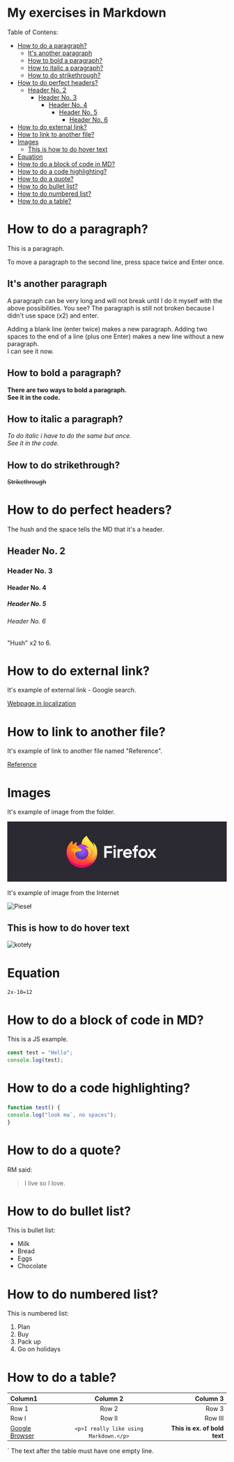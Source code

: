 <!-- Example of title -->
My exercises in Markdown<!-- omit in toc -->
=======================

<!-- Here comes the table of content -->

Table of Contens:

- [How to do a paragraph?](#how-to-do-a-paragraph)
  - [It's another paragraph](#its-another-paragraph)
  - [How to bold a paragraph?](#how-to-bold-a-paragraph)
  - [How to italic a paragraph?](#how-to-italic-a-paragraph)
  - [How to do strikethrough?](#how-to-do-strikethrough)
- [How to do perfect headers?](#how-to-do-perfect-headers)
  - [Header No. 2](#header-no-2)
    - [Header No. 3](#header-no-3)
      - [Header No. 4](#header-no-4)
        - [Header No. 5](#header-no-5)
          - [Header No. 6](#header-no-6)
- [How to do external link?](#how-to-do-external-link)
- [How to link to another file?](#how-to-link-to-another-file)
- [Images](#images)
  - [This is how to do hover text](#this-is-how-to-do-hover-text)
- [Equation](#equation)
- [How to do a block of code in MD?](#how-to-do-a-block-of-code-in-md)
- [How to do a code highlighting?](#how-to-do-a-code-highlighting)
- [How to do a quote?](#how-to-do-a-quote)
- [How to do bullet list?](#how-to-do-bullet-list)
- [How to do numbered list?](#how-to-do-numbered-list)
- [How to do a table?](#how-to-do-a-table)



<!-- Example of paragraph of text with line break -->

# How to do a paragraph?

This is a paragraph.  

To move a paragraph to the second line, press space twice and Enter once. 

<!-- Example of another paragraph -->

## It's another paragraph

A paragraph can be very long and will not break until I do it myself with the above possibilities. You see? The paragraph is still not broken because I didn't use space (x2) and enter.


Adding a blank line (enter twice) makes a new paragraph.
Adding two spaces to the end of a line (plus one Enter) makes a new line without a new paragraph.  
I can see it now.

<!-- Example of bold -->

## How to bold a paragraph?

**There are two ways to bold a paragraph.**  
__See it in the code.__

<!-- Example of italic  -->

## How to italic a paragraph?

*To do italic i have to do the same but once.*  
_See it in the code._

## How to do strikethrough?

~~Strikethrough~~ 

<!-- Example of headers -->

# How to do perfect headers?

 The hush and the space tells the MD that it's a header.  

 ## Header No. 2
 ### Header No. 3
 #### Header No. 4
 ##### Header No. 5
 ###### Header No. 6  
 
"Hush" x2 to 6. 

<!-- Example of external link -->

# How to do external link? 

It's example of external link - Google search.

[Webpage in localization](https://google.com/)

<!-- Example of link to another file -->

# How to link to another file?

It's example of link to another file named "Reference".

[Reference](Reference.md)

<!-- Example of an image -->

# Images

It's example of image from the folder.  

![SVG image from Internet](./images/Firefox.jpg "Firefox logo")  

It's example of image from the Internet

![Pieseł](https://picsum.photos/id/237/200/300 "Pieseł")

<!-- Example of an image with hover text -->

## This is how to do hover text

![koteły](https://upload.wikimedia.org/wikipedia/commons/3/32/Collage_of_Six_Cats-03.JPG "Koteły")

<!-- Example of equation or inline code -->

# Equation

```
2x-10=12
```

<!-- Example of a block of code -->

# How to do a block of code in MD?

This is a JS example.

```javascript
const test = "Hello";
console.log(test);
```

<!-- Example of code highlighting -->

# How to do a code highlighting?

```javascript
function test() {
console.log("look ma`, no spaces");
}
```

<!-- Example of quote -->

# How to do a quote?

RM said:  
> I live so I love.

<!-- Example of bullet list -->

# How to do bullet list?

This is bullet list:  
* Milk  
* Bread  
* Eggs
* Chocolate  

<!-- Example of numbered list -->

# How to do numbered list?

This is numbered list:  
1. Plan
2. Buy
3. Pack up
4. Go on holidays

<!-- Example of table -->

# How to do a table?

| Column1   | Column 2    | Column 3  |
| :-------- | :---------: | --------: |
| Row 1     | Row 2       | Row 3     |
| Row I     | Row II      | Row III   |
| [Google Browser](https://www.google.com/) | ``` <p>I really like using Markdown.</p> ``` | **This is ex. of bold text** |

<!-- Paragraph after table -->
`
The text after the table must have one empty line.

